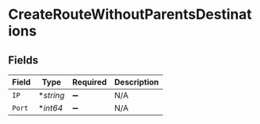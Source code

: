 # CreateRouteWithoutParentsDestinations


## Fields

| Field              | Type               | Required           | Description        |
| ------------------ | ------------------ | ------------------ | ------------------ |
| `IP`               | **string*          | :heavy_minus_sign: | N/A                |
| `Port`             | **int64*           | :heavy_minus_sign: | N/A                |